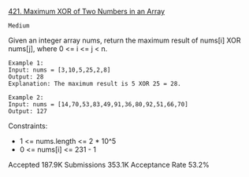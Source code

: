 [421. Maximum XOR of Two Numbers in an Array](https://leetcode.com/problems/maximum-xor-of-two-numbers-in-an-array)

`Medium`

Given an integer array nums, return the maximum result of nums[i] XOR nums[j], where 0 <= i <= j < n.

```
Example 1:
Input: nums = [3,10,5,25,2,8]
Output: 28
Explanation: The maximum result is 5 XOR 25 = 28.

Example 2:
Input: nums = [14,70,53,83,49,91,36,80,92,51,66,70]
Output: 127
``` 

Constraints:

- 1 <= nums.length <= 2 * 10^5
- 0 <= nums[i] <= 231 - 1

Accepted
187.9K
Submissions
353.1K
Acceptance Rate
53.2%
